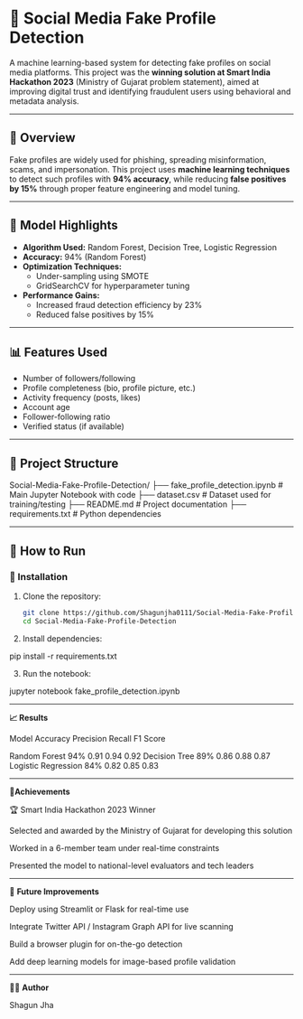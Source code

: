# 🤖 Social Media Fake Profile Detection

A machine learning-based system for detecting fake profiles on social media platforms. This project was the **winning solution at Smart India Hackathon 2023** (Ministry of Gujarat problem statement), aimed at improving digital trust and identifying fraudulent users using behavioral and metadata analysis.

---

## 🚀 Overview

Fake profiles are widely used for phishing, spreading misinformation, scams, and impersonation. This project uses **machine learning techniques** to detect such profiles with **94% accuracy**, while reducing **false positives by 15%** through proper feature engineering and model tuning.

---

## 🧠 Model Highlights

- **Algorithm Used:** Random Forest, Decision Tree, Logistic Regression  
- **Accuracy:** 94% (Random Forest)  
- **Optimization Techniques:**  
  - Under-sampling using SMOTE
  - GridSearchCV for hyperparameter tuning  
- **Performance Gains:**  
  - Increased fraud detection efficiency by 23%  
  - Reduced false positives by 15%

---

## 📊 Features Used

- Number of followers/following
- Profile completeness (bio, profile picture, etc.)
- Activity frequency (posts, likes)
- Account age
- Follower-following ratio
- Verified status (if available)

---

## 📂 Project Structure
Social-Media-Fake-Profile-Detection/ ├── fake_profile_detection.ipynb      # Main Jupyter Notebook with code ├── dataset.csv                       # Dataset used for training/testing ├── README.md                         # Project documentation ├── requirements.txt                  # Python dependencies

---

## 🧪 How to Run

### 🔧 Installation

1. Clone the repository:
   ```bash
   git clone https://github.com/Shagunjha0111/Social-Media-Fake-Profile-Detection.git
   cd Social-Media-Fake-Profile-Detection

2. Install dependencies:

pip install -r requirements.txt


3. Run the notebook:

jupyter notebook fake_profile_detection.ipynb




---

**📈 Results**

Model	Accuracy	Precision	Recall	F1 Score

Random Forest	94%	0.91	0.94	0.92
Decision Tree	89%	0.86	0.88	0.87
Logistic Regression	84%	0.82	0.85	0.83



---

🌟**Achievements**

🏆 Smart India Hackathon 2023 Winner

Selected and awarded by the Ministry of Gujarat for developing this solution

Worked in a 6-member team under real-time constraints

Presented the model to national-level evaluators and tech leaders



---

📌 **Future Improvements**

Deploy using Streamlit or Flask for real-time use

Integrate Twitter API / Instagram Graph API for live scanning

Build a browser plugin for on-the-go detection

Add deep learning models for image-based profile validation



---

👩‍💻 **Author**

Shagun Jha
